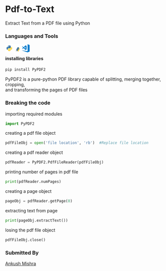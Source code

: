 # Pdf-to-Text
Extract Text from a PDF file using Python

### Languages and Tools
<img align="left" alt="Python" width="26px" src="python.png" />
<img align="left" alt="pip" width="26px" height="34px" src="pip.png" />
<img align="left" alt="VS Code" width="26px" src="vscode.png" />
<br>

#### installing libraries
```cmd
pip install PyPDF2
```
PyPDF2 is a pure-python PDF library capable of splitting, merging together, cropping,<br>and transforming the pages of PDF files

### Breaking the code

importing required modules 
```python  
import PyPDF2  
```

creating a pdf file object  
```python
pdfFileObj = open('file location', 'rb')  #Replace file location
```

creating a pdf reader object 
```python
pdfReader = PyPDF2.PdfFileReader(pdfFileObj)  
```

printing number of pages in pdf file  
```python
print(pdfReader.numPages)
```
    
creating a page object  
```python
pageObj = pdfReader.getPage(0) 
```
   
extracting text from page  
```python
print(pageObj.extractText())
```
    
losing the pdf file object  
```python
pdfFileObj.close()
```

### Submitted By
[Ankush Mishra](https://github.com/ankush0939) 
